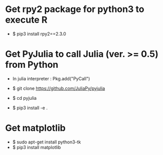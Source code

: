 # Get rpy2 package for python3 to execute R

* $ pip3 install rpy2==2.3.0


# Get PyJulia to call Julia (ver. >= 0.5) from Python

* In julia interpreter : Pkg.add("PyCall")

* $ git clone https://github.com/JuliaPy/pyjulia
* $ cd pyjulia
* $ pip3 install -e .

# Get matplotlib

* $ sudo apt-get install python3-tk
* $ pip3 install matplotlib
